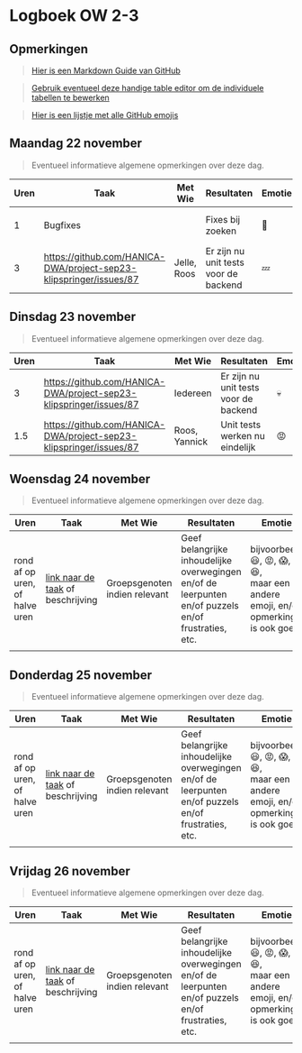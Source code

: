# Logboek OW 2-3

## Opmerkingen

> [Hier is een Markdown Guide van GitHub](https://guides.github.com/features/mastering-markdown/)

> [Gebruik eventueel deze handige table editor om de individuele tabellen te bewerken](https://www.tablesgenerator.com/markdown_tables)

> [Hier is een lijstje met alle GitHub emojis](https://github.com/ikatyang/emoji-cheat-sheet/blob/master/README.md)

## Maandag 22 november

> Eventueel informatieve algemene opmerkingen over deze dag.

| Uren | Taak                                                               | Met Wie     | Resultaten                            | Emotie      | Link                                                             |
|------|--------------------------------------------------------------------|-------------|---------------------------------------|-------------|------------------------------------------------------------------|
| 1    | Bugfixes                                                           |             | Fixes bij zoeken                      | :cold_face: | https://github.com/HANICA-DWA/project-sep23-klipspringer/pull/86 |
| 3    | https://github.com/HANICA-DWA/project-sep23-klipspringer/issues/87 | Jelle, Roos | Er zijn nu unit tests voor de backend | :zzz:       | https://github.com/HANICA-DWA/project-sep23-klipspringer/pull/97 |


## Dinsdag 23 november

> Eventueel informatieve algemene opmerkingen over deze dag.

| Uren | Taak                                                               | Met Wie       | Resultaten                            | Emotie  | Link                                                                                                     |
|------|--------------------------------------------------------------------|---------------|---------------------------------------|---------|----------------------------------------------------------------------------------------------------------|
| 3    | https://github.com/HANICA-DWA/project-sep23-klipspringer/issues/87 | Iedereen      | Er zijn nu unit tests voor de backend | :skull: | https://github.com/HANICA-DWA/project-sep23-klipspringer/pull/97                                         |
| 1.5  | https://github.com/HANICA-DWA/project-sep23-klipspringer/issues/87 | Roos, Yannick | Unit tests werken nu eindelijk        | :rage:  | https://github.com/HANICA-DWA/project-sep23-klipspringer/commit/d64f03ec435a6eed8b1d6127d354f344ba6c7d15 |

## Woensdag 24 november

> Eventueel informatieve algemene opmerkingen over deze dag.

| Uren | Taak  | Met Wie | Resultaten | Emotie | Link |
|---|---|---|---|---|---|
| rond af op uren, of halve uren | [link naar de taak](https://github.com/link-naar-de-taak) of beschrijving | Groepsgenoten indien relevant | Geef belangrijke inhoudelijke overwegingen en/of de leerpunten en/of puzzels en/of frustraties, etc.  |bijvoorbeeld <br />:smiley:, :rage:, :scream:, of :satisfied:, <br />maar een andere emoji, en/of opmerking is ook goed | [link naar de resultaten](https://github.com/link-naar-de-commit) |
| | | | | | |

## Donderdag 25 november

> Eventueel informatieve algemene opmerkingen over deze dag.

| Uren | Taak  | Met Wie | Resultaten | Emotie | Link |
|---|---|---|---|---|---|
| rond af op uren, of halve uren | [link naar de taak](https://github.com/link-naar-de-taak) of beschrijving | Groepsgenoten indien relevant | Geef belangrijke inhoudelijke overwegingen en/of de leerpunten en/of puzzels en/of frustraties, etc.  |bijvoorbeeld <br />:smiley:, :rage:, :scream:, of :satisfied:, <br />maar een andere emoji, en/of opmerking is ook goed | [link naar de resultaten](https://github.com/link-naar-de-commit) |
| | | | | | |



## Vrijdag 26 november

> Eventueel informatieve algemene opmerkingen over deze dag.

| Uren | Taak  | Met Wie | Resultaten | Emotie | Link |
|---|---|---|---|---|---|
| rond af op uren, of halve uren | [link naar de taak](https://github.com/link-naar-de-taak) of beschrijving | Groepsgenoten indien relevant | Geef belangrijke inhoudelijke overwegingen en/of de leerpunten en/of puzzels en/of frustraties, etc.  |bijvoorbeeld <br />:smiley:, :rage:, :scream:, of :satisfied:, <br />maar een andere emoji, en/of opmerking is ook goed | [link naar de resultaten](https://github.com/link-naar-de-commit) |
| | | | | | |
